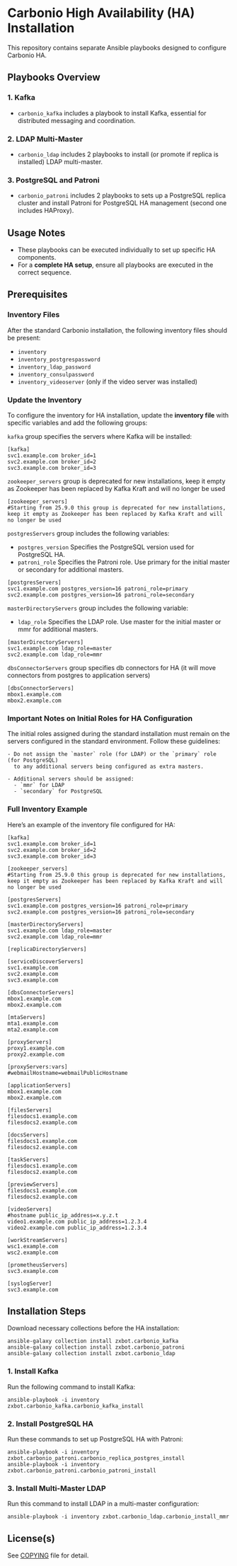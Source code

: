 # Carbonio High Availability (HA) Installation

This repository contains separate Ansible playbooks designed to configure Carbonio HA. 

## Playbooks Overview

### 1. **Kafka**
- `carbonio_kafka` includes a playbook to install Kafka, essential for distributed messaging and coordination.

### 2. **LDAP Multi-Master**
- `carbonio_ldap` includes 2 playbooks to install (or promote if replica is installed) LDAP multi-master.

### 3. **PostgreSQL and Patroni**
- `carbonio_patroni` includes 2 playbooks to sets up a PostgreSQL replica cluster and install Patroni for PostgreSQL HA management (second one includes HAProxy).

## Usage Notes

- These playbooks can be executed individually to set up specific HA components.
- For a **complete HA setup**, ensure all playbooks are executed in the correct sequence.

## Prerequisites

### Inventory Files
After the standard Carbonio installation, the following inventory files should be present:
- `inventory`
- `inventory_postgrespassword`
- `inventory_ldap_password`
- `inventory_consulpassword`
- `inventory_videoserver` (only if the video server was installed)

### Update the Inventory
To configure the inventory for HA installation, update the **inventory file** with specific variables and add the following groups:

`kafka` group specifies the servers where Kafka will be installed:
```
[kafka]
svc1.example.com broker_id=1
svc2.example.com broker_id=2
svc3.example.com broker_id=3
```

`zookeeper_servers` group is deprecated for new installations, keep it empty as Zookeeper has been replaced by Kafka Kraft and will no longer be used
```
[zookeeper_servers]
#Starting from 25.9.0 this group is deprecated for new installations, keep it empty as Zookeeper has been replaced by Kafka Kraft and will no longer be used
```

`postgresServers` group includes the following variables:
* `postgres_version` Specifies the PostgreSQL version used for PostgreSQL HA.
* `patroni_role` Specifies the Patroni role. Use primary for the initial master or secondary for additional masters.
```
[postgresServers]
svc1.example.com postgres_version=16 patroni_role=primary
svc2.example.com postgres_version=16 patroni_role=secondary
```

`masterDirectoryServers` group includes the following variable:
* `ldap_role` Specifies the LDAP role. Use master for the initial master or mmr for additional masters.
```
[masterDirectoryServers]
svc1.example.com ldap_role=master
svc2.example.com ldap_role=mmr
```

`dbsConnectorServers` group specifies db connectors for HA (it will move connectors from postgres to application servers)
```
[dbsConnectorServers]
mbox1.example.com 
mbox2.example.com
```

### Important Notes on Initial Roles for HA Configuration

The initial roles assigned during the standard installation must remain on the servers configured in the standard environment. Follow these guidelines:

```plaintext
- Do not assign the `master` role (for LDAP) or the `primary` role (for PostgreSQL) 
  to any additional servers being configured as extra masters.
  
- Additional servers should be assigned:
  - `mmr` for LDAP
  - `secondary` for PostgreSQL
```
### Full Inventory Example
Here’s an example of the inventory file configured for HA:
```
[kafka]
svc1.example.com broker_id=1
svc2.example.com broker_id=2
svc3.example.com broker_id=3

[zookeeper_servers]
#Starting from 25.9.0 this group is deprecated for new installations, keep it empty as Zookeeper has been replaced by Kafka Kraft and will no longer be used

[postgresServers]
svc1.example.com postgres_version=16 patroni_role=primary
svc2.example.com postgres_version=16 patroni_role=secondary

[masterDirectoryServers]
svc1.example.com ldap_role=master
svc2.example.com ldap_role=mmr

[replicaDirectoryServers]

[serviceDiscoverServers]
svc1.example.com
svc2.example.com
svc3.example.com

[dbsConnectorServers]
mbox1.example.com
mbox2.example.com

[mtaServers]
mta1.example.com
mta2.example.com

[proxyServers]
proxy1.example.com
proxy2.example.com

[proxyServers:vars]
#webmailHostname=webmailPublicHostname

[applicationServers] 
mbox1.example.com
mbox2.example.com

[filesServers]
filesdocs1.example.com
filesdocs2.example.com

[docsServers]
filesdocs1.example.com
filesdocs2.example.com

[taskServers]
filesdocs1.example.com
filesdocs2.example.com

[previewServers]
filesdocs1.example.com
filesdocs2.example.com

[videoServers]
#hostname public_ip_address=x.y.z.t
video1.example.com public_ip_address=1.2.3.4
video2.example.com public_ip_address=1.2.3.4

[workStreamServers]
wsc1.example.com
wsc2.example.com

[prometheusServers]
svc3.example.com

[syslogServer]
svc3.example.com
```

## Installation Steps

Download necessary collections before the HA installation:

```
ansible-galaxy collection install zxbot.carbonio_kafka
ansible-galaxy collection install zxbot.carbonio_patroni
ansible-galaxy collection install zxbot.carbonio_ldap
```


### 1. Install Kafka
Run the following command to install Kafka:
```
ansible-playbook -i inventory zxbot.carbonio_kafka.carbonio_kafka_install
```

### 2. Install PostgreSQL HA
Run these commands to set up PostgreSQL HA with Patroni:
```
ansible-playbook -i inventory zxbot.carbonio_patroni.carbonio_replica_postgres_install
ansible-playbook -i inventory zxbot.carbonio_patroni.carbonio_patroni_install
```

### 3. Install Multi-Master LDAP
Run this command to install LDAP in a multi-master configuration:
```
ansible-playbook -i inventory zxbot.carbonio_ldap.carbonio_install_mmr
```


## License(s)

See [COPYING](COPYING.md) file for detail.
